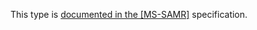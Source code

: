 This type is [documented in the [MS-SAMR]](https://learn.microsoft.com/en-us/openspecs/windows_protocols/ms-samr/025890e9-c483-47e0-8761-632caf30be3f) specification.
